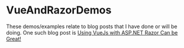 # VueAndRazorDemos
These demos/examples relate to blog posts that I have done or will be doing.  One such blog post is [Using VueJs with ASP.NET Razor Can be Great!](https://www.giftoasis.com/blog/asp-net-core/vue/using-vue-with-asp-net-razor-can-be-great)
